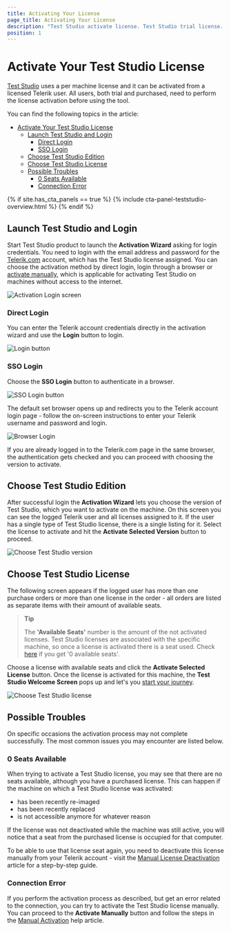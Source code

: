 ```yaml
---
title: Activating Your License
page_title: Activating Your License
description: "Test Studio activate license. Test Studio trial license. Login to your Telerik account "
position: 1
---
```

# Activate Your Test Studio License

<a href="http://www.telerik.com/teststudio" target="_blank">Test Studio</a> uses a per machine license and it can be activated from a licensed Telerik user. All users, both trial and purchased, need to perform the license activation before using the tool.

You can find the following topics in the article: 

- [Activate Your Test Studio License](#activate-your-test-studio-license)
  - [Launch Test Studio and Login](#launch-test-studio-and-login)
    - [Direct Login](#direct-login)
    - [SSO Login](#sso-login)
  - [Choose Test Studio Edition](#choose-test-studio-edition)
  - [Choose Test Studio License](#choose-test-studio-license)
  - [Possible Troubles](#possible-troubles)
    - [0 Seats Available](#0-seats-available)
    - [Connection Error](#connection-error)

{% if site.has_cta_panels == true %}
{% include cta-panel-teststudio-overview.html %}
{% endif %}

## Launch Test Studio and Login

Start Test Studio product to launch the __Activation Wizard__ asking for login credentials. You need to login with the email address and password for the <a href="https://www.telerik.com/account/" target="_blank">Telerik.com</a> account, which has the Test Studio license assigned. You can choose the activation method by direct login, login through a browser or <a href="/prerequisites/license-activation/manual-activation" target="_blank">activate manually</a>, which is applicable for activating Test Studio on machines without access to the internet. 

![Activation Login screen](/img/prerequisites/license-activation/activating/fig1.png)

### Direct Login

You can enter the Telerik account credentials directly in the activation wizard and use the __Login__ button to login. 

![Login button](/img/prerequisites/license-activation/activating/fig2.png)

### SSO Login

Choose the __SSO Login__ button to authenticate in a browser.

![SSO Login button](/img/prerequisites/license-activation/activating/fig3.png)

The default set browser opens up and redirects you to the Telerik account login page - follow the on-screen instructions to enter your Telerik username and password and login. 

![Browser Login](/img/prerequisites/license-activation/activating/fig4.png)

If you are already logged in to the Telerik.com page in the same browser, the authentication gets checked and you can proceed with choosing the version to activate.

## Choose Test Studio Edition

After successful login the __Activation Wizard__ lets you choose the version of Test Studio, which you want to activate on the machine. On this screen you can see the logged Telerik user and all licenses assigned to it. 
If the user has a single type of Test Studio license, there is a single listing for it. Select the license to activate and hit the __Activate Selected Version__ button to proceed.

![Choose Test Studio version](/img/prerequisites/license-activation/activating/fig6.png)

## Choose Test Studio License

The following screen appears if the logged user has more than one purchase orders or more than one license in the order - all orders are listed as separate items with their amount of available seats.  

> __Tip__
> 
> The __'Available Seats'__ number is the amount of the not activated licenses. Test Studio licenses are associated with the specific machine, so once a license is activated there is a seat used. Check [here](#0-seats-available) if you get '0 available seats'. 

Choose a license with available seats and click the __Activate Selected License__ button. Once the license is activated for this machine, the __Test Studio Welcome Screen__ pops up and let's you <a href="/getting-started/first-project#starting-welcome-screen" target="_blank">start your journey</a>. 

![Choose Test Studio license](/img/prerequisites/license-activation/activating/fig7.png)

## Possible Troubles

On specific occasions the activation process may not complete successfully. The most common issues you may encounter are listed below.

### 0 Seats Available

When trying to activate a Test Studio license, you may see that there are no seats available, although you have a purchased license. This can happen if the machine on which a Test Studio license was activated:

- has been recently re-imaged
- has been recently replaced
- is not accessible anymore for whatever reason

If the license was not deactivated while the machine was still active, you will notice that a seat from the purchased license is occupied for that computer.

To be able to use that license seat again, you need to deactivate this license manually from your Telerik account - visit the <a href="/getting-started/installation/re-activating-your-license" target="_blank">Manual License Deactivation</a> article for a step-by-step guide.

### Connection Error

If you perform the activation process as described, but get an error related to the connection, you can try to activate the Test Studio license manually. You can proceed to the __Activate Manually__ button and follow the steps in the <a href="manual-activation" target="_blank">Manual Activation</a> help article.


